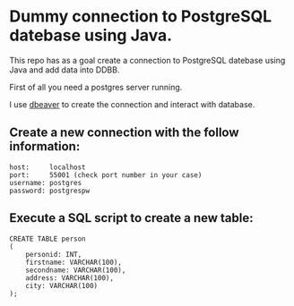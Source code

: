 # Dummy connection to PostgreSQL datebase using Java.

This repo has as a goal create a connection to PostgreSQL datebase using Java and add data into DDBB.

First of all you need a postgres server running.

I use [dbeaver](https://dbeaver.io/download/) to create the connection and interact with database.

## Create a new connection with the follow information:
```
host:     localhost
port:     55001 (check port number in your case)
username: postgres
password: postgrespw
```

## Execute a SQL script to create a new table:
```
CREATE TABLE person 
( 
    personid: INT, 
    firstname: VARCHAR(100), 
    secondname: VARCHAR(100),
    address: VARCHAR(100),
    city: VARCHAR(100)
);
```
